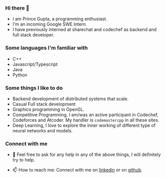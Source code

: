 ### Hi there 👋
* I am Prince Gupta, a programming enthusiast.
* I'm an incoming Google SWE Intern.
* I have previously interned at sharechat and codechef as backend and full stack developer.

### Some languages I'm familiar with
* C++
* Javascript/Typescript
* Java
* Python

### Some things I like to do
* Backend development of distributed systems that scale.
* Casual Full stack development
* Graphics programming in OpenGL.
* Competitive Programming, I am/was an active participant in Codechef, Codeforces and Atcoder. My handler is `codemastercpp` in all these sites.
* Deep Learning, I love to explore the inner working of different type of neural networks and models.


### Connect with me
- 💬 Feel free to ask for any help in any of the above things, I will definitely try to help.

- 📫 How to reach me: Connect with me on [linkedin](https://www.linkedin.com/in/prince-gupta-a83655193/) or on [github](https://github.com/prince776).
